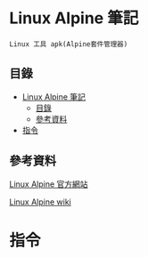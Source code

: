 # Linux Alpine 筆記

```
Linux 工具 apk(Alpine套件管理器)
```

## 目錄

- [Linux Alpine 筆記](#linux-alpine-筆記)
	- [目錄](#目錄)
	- [參考資料](#參考資料)
- [指令](#指令)

## 參考資料

[Linux Alpine 官方網站](https://pkgs.alpinelinux.org/packages)

[Linux Alpine wiki](https://wiki.alpinelinux.org/wiki/Main_Page)

# 指令

```bash
```
